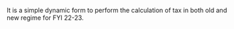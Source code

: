 It is a simple dynamic form to perform the calculation of tax in both old and new regime for FYI 22-23.

